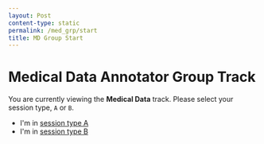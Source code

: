 ```yaml
---
layout: Post
content-type: static
permalink: /med_grp/start
title: MD Group Start
---
```


# Medical Data Annotator Group Track

You are currently viewing the **Medical Data** track. Please select your session type, `A` or `B`.

- I'm in [session type A](/med_grp/start/a/0_start)
- I'm in [session type B](/med_grp/start/b/0_start)
